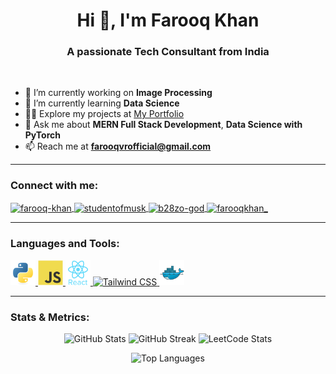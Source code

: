 <h1 align="center">Hi 👋, I'm Farooq Khan</h1>
<h3 align="center">A passionate Tech Consultant from India</h3>

<p align="left"> 
  <a href="https://twitter.com/" target="blank">
    <img src="https://img.shields.io/twitter/follow/?logo=twitter&style=for-the-badge" alt="" />
  </a> 
</p>

- 🔭 I’m currently working on **Image Processing**  
- 🌱 I’m currently learning **Data Science**  
- 👨‍💻 Explore my projects at [My Portfolio](https://studentofmusk.github.io/farooqkhan.io/)  
- 💬 Ask me about **MERN Full Stack Development**, **Data Science with PyTorch**  
- 📫 Reach me at **farooqvrofficial@gmail.com**

---

<h3 align="left">Connect with me:</h3>
<p align="left">
  <a href="https://linkedin.com/in/farooq-khan" target="blank">
    <img align="center" src="https://raw.githubusercontent.com/rahuldkjain/github-profile-readme-generator/master/src/images/icons/Social/linked-in-alt.svg" alt="farooq-khan" height="30" width="40" />
  </a>
  <a href="https://instagram.com/studentofmusk" target="blank">
    <img align="center" src="https://raw.githubusercontent.com/rahuldkjain/github-profile-readme-generator/master/src/images/icons/Social/instagram.svg" alt="studentofmusk" height="30" width="40" />
  </a>
  <a href="https://www.youtube.com/c/b28zo-god" target="blank">
    <img align="center" src="https://raw.githubusercontent.com/rahuldkjain/github-profile-readme-generator/master/src/images/icons/Social/youtube.svg" alt="b28zo-god" height="30" width="40" />
  </a>
  <a href="https://www.leetcode.com/farooqkhan_" target="blank">
    <img align="center" src="https://raw.githubusercontent.com/rahuldkjain/github-profile-readme-generator/master/src/images/icons/Social/leet-code.svg" alt="farooqkhan_" height="30" width="40" />
  </a>
</p>

---

<h3 align="left">Languages and Tools:</h3>
<p align="left">
  <!-- Programming Languages -->
  <a href="https://www.python.org/" target="_blank" rel="noreferrer">
    <img src="https://raw.githubusercontent.com/devicons/devicon/master/icons/python/python-original.svg" alt="Python" width="40" height="40" />
  </a>
  <a href="https://developer.mozilla.org/en-US/docs/Web/JavaScript" target="_blank" rel="noreferrer">
    <img src="https://raw.githubusercontent.com/devicons/devicon/master/icons/javascript/javascript-original.svg" alt="JavaScript" width="40" height="40" />
  </a>
  
  <!-- Frameworks -->
  <a href="https://reactjs.org/" target="_blank" rel="noreferrer">
    <img src="https://raw.githubusercontent.com/devicons/devicon/master/icons/react/react-original-wordmark.svg" alt="React" width="40" height="40" />
  </a>
  
  <!-- Tools -->
  <a href="https://tailwindcss.com/" target="_blank" rel="noreferrer">
    <img src="https://www.vectorlogo.zone/logos/tailwindcss/tailwindcss-icon.svg" alt="Tailwind CSS" width="40" height="40" />
  </a>
  <a href="https://www.docker.com/" target="_blank" rel="noreferrer">
    <img src="https://raw.githubusercontent.com/devicons/devicon/master/icons/docker/docker-original.svg" alt="Docker" width="40" height="40" />
  </a>
  
  <!-- Add more as needed -->
</p>

---

<h3 align="left">Stats & Metrics:</h3>
<p align="center">
  <img src="https://github-readme-stats.vercel.app/api?username=studentofmusk&show_icons=true&locale=en" alt="GitHub Stats" />
  <img src="https://github-readme-streak-stats.herokuapp.com/?user=studentofmusk&" alt="GitHub Streak" />
  <img src="https://leetcode-stats-six.vercel.app/api?username=farooqkhan_" alt="LeetCode Stats" />
</p>

<p align="center">
  <img src="https://github-readme-stats.vercel.app/api/top-langs/?username=studentofmusk&layout=compact&theme=tokyonight" alt="Top Languages" />
</p>
